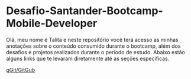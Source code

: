# Desafio-Santander-Bootcamp-Mobile-Developer

Olá, meu nome é Talita e neste repositório você terá acesso as minhas anotações sobre o conteúdo consumido durante o bootcamp, além dos desafios e projetos realizados durante o período de estudo. Abaixo estão alguns links que te levaram diretamente até as seções especificas.

[gGit/GitGub](../Git)

